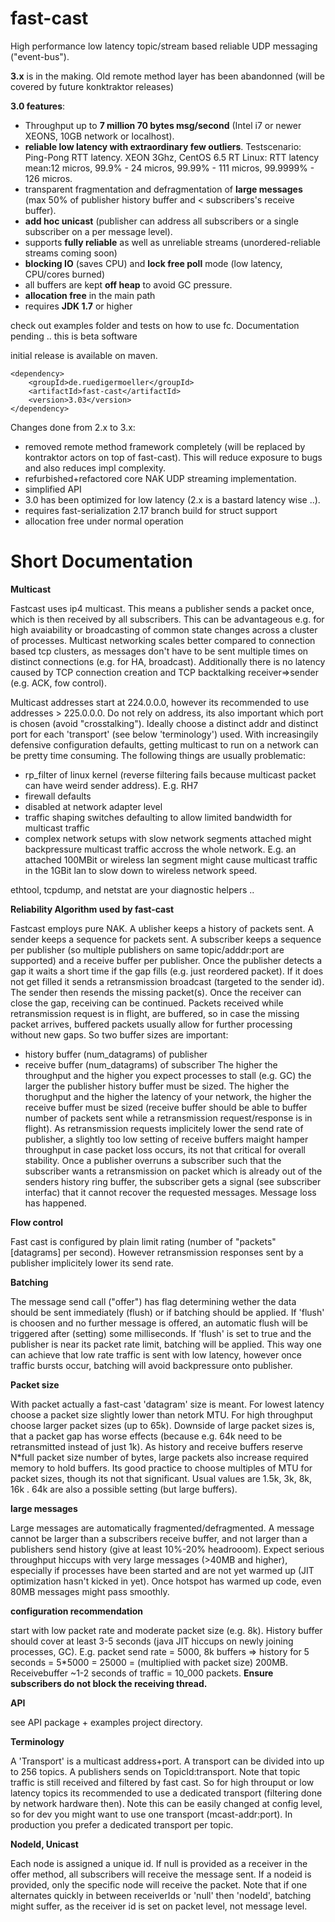 fast-cast
=========


High performance low latency topic/stream based reliable UDP messaging ("event-bus").

**3.x** is in the making. Old remote method layer has been abandonned (will be covered by future konktraktor releases)

**3.0 features**:
- Throughput up to **7 million 70 bytes msg/second** (Intel i7 or newer XEONS, 10GB network or localhost).
- **reliable low latency with extraordinary few outliers**. Testscenario: Ping-Pong RTT latency. XEON 3Ghz, CentOS 6.5 RT Linux: RTT latency mean:12 micros, 99.9% - 24 micros, 99.99% - 111 micros, 99.9999% - 126 micros. 
- transparent fragmentation and defragmentation of **large messages** (max 50% of publisher history buffer and < subscribers's receive buffer).
- **add hoc unicast** (publisher can address all subscribers or a single subscriber on a per message level).
- supports **fully reliable** as well as unreliable streams (unordered-reliable streams coming soon)
- **blocking IO** (saves CPU) and **lock free poll** mode (low latency, CPU/cores burned)
- all buffers are kept **off heap** to avoid GC pressure.
- **allocation free** in the main path
- requires **JDK 1.7** or higher

check out examples folder and tests on how to use fc. Documentation pending .. this is beta software

initial release is available on maven.
```
<dependency>
    <groupId>de.ruedigermoeller</groupId>
    <artifactId>fast-cast</artifactId>
    <version>3.03</version>
</dependency>
```

Changes done from 2.x to 3.x:
- removed remote method framework completely (will be replaced by kontraktor actors on top of fast-cast). This will  reduce exposure to bugs and also reduces impl complexity.
- refurbished+refactored core NAK UDP streaming implementation.
- simplified API
- 3.0 has been optimized for low latency (2.x is a bastard latency wise ..). 
- requires fast-serialization 2.17 branch build for struct support
- allocation free under normal operation

Short Documentation
===================

**Multicast**

Fastcast uses ip4 multicast. This means a publisher sends a packet once, which is then received by all subscribers. This can be advantageous e.g. for high avaiability or broadcasting of common state changes across a cluster of processes. Multicast networking scales better compared to connection based tcp clusters, as messages don't have to be sent multiple times on distinct connections (e.g. for HA, broadcast). Additionally there is no latency caused by TCP connection creation and TCP backtalking receiver=>sender (e.g. ACK, fow control). 

Multicast addresses start at 224.0.0.0, however its recommended to use addresses > 225.0.0.0. Do not rely on address, its also important which port is chosen (avoid "crosstalking"). Ideally choose a distinct addr and distinct port for each 'transport' (see below 'terminology') used. 
With increasingily defensive configuration defaults, getting multicast to run on a network can be pretty time consuming. The following things are usually problematic:
* rp_filter of linux kernel (reverse filtering fails because multicast packet can have weird sender address). E.g. RH7
* firewall defaults
* disabled at network adapter level
* traffic shaping switches defaulting to allow limited bandwidth for multicast traffic
* complex network setups with slow network segments attached might backpressure multicast traffic accross the whole network. E.g. an attached 100MBit or wireless lan segment might cause multicast traffic in the 1GBit lan to slow down to wireless network speed.

ethtool, tcpdump, and netstat are your diagnostic helpers ..

**Reliability Algorithm used by fast-cast**

Fastcast employs pure NAK. A ublisher keeps a history of packets sent. A sender keeps a sequence for packets sent. A subscriber keeps a sequence per publisher (so multiple publishers on same topic/adddr:port are supported) and a receive buffer per publisher.
Once the publisher detects a gap it waits a short time if the gap fills (e.g. just reordered packet). If it does not get filled it sends a retransmission broadcast (targeted to the sender id). The sender then resends the missing packet(s). Once the receiver can close the gap, receiving can be continued. Packets received while retransmission request is in flight, are buffered, so in case the missing packet arrives, buffered packets usually allow for further processing without new gaps.
So two buffer sizes are important:
- history buffer (num_datagrams) of publisher
- receive buffer (num_datagrams) of subscriber
The higher the throughput and the higher you expect processes to stall (e.g. GC) the larger the publisher history buffer must be sized.
The higher the thorughput and the higher the latency of your network, the higher the receive buffer must be sized (receive buffer should be able to buffer number of packets sent while a retransmission request/response is in flight). As retransmission requests implicitely lower the send rate of publisher, a slightly too low setting of receive buffers maight hamper throughput in case packet loss occurs, its not that critical for overall stability.
Once a publisher overruns a subscriber such that the subscriber wants a retransmission on packet which is already out of the senders history ring buffer, the subscriber gets a signal (see subscriber interfac) that it cannot recover the requested messages. Message loss has happened.

**Flow control**

Fast cast is configured by plain limit rating (number of "packets" [datagrams] per second). However retransmission responses sent by a publisher implicitely lower its send rate.

**Batching**

The message send call ("offer") has flag determining wether the data should be sent immediately (flush) or if batching should be applied. If  'flush' is choosen and no further message is offered, an automatic flush will be triggered after (setting) some milliseconds. If 'flush' is set to true and the publisher is near its packet rate limit, batching will be applied. This way one can achieve that low rate traffic is sent with low latency, however once traffic bursts occur, batching will avoid backpressure onto publisher.

**Packet size**

With packet actually a fast-cast 'datagram' size is meant. For lowest latency choose a packet size slightly lower than netork MTU. For high throughput choose larger packet sizes (up to 65k). Downside of large packet sizes is, that a packet gap has worse effects (because e.g. 64k need to be retransmitted instead of just 1k). As history and receive buffers reserve N*full packet size number of bytes, large packets also increase required memory to hold buffers. Its good practice to choose multiples of MTU for packet sizes, though its not that significant. Usual values are 1.5k, 3k, 8k, 16k . 64k are also a possible setting (but large buffers).

**large messages**

Large messages are automatically fragmented/defragmented. A message cannot be larger than a subscribers receive buffer, and not larger than a publishers send history (give at least 10%-20% headrooom).
Expect serious throughput hiccups with very large messages (>40MB and higher), especially if processes have been started and are not yet warmed up (JIT optimization hasn't kicked in yet). Once hotspot has warmed up code, even 80MB messages might pass smoothly.

**configuration recommendation**

start with low packet rate and moderate packet size (e.g. 8k). History buffer should cover at least 3-5 seconds (java JIT hiccups on newly joining processes, GC). E.g. packet send rate = 5000, 8k buffers => history for 5 seconds = 5*5000 = 25000 = (multiplied with packet size) 200MB. Receivebuffer ~1-2 seconds of traffic = 10_000 packets.
**Ensure subscribers do not block the receiving thread.**

**API**

see API package + examples project directory.

**Terminology**

A 'Transport' is a multicast address+port. A transport can be divided into up to 256 topics. A publishers sends on TopicId:transport. Note that topic traffic is still received and filtered by fast cast. So for high throuput or low latency topics its recommended to use a dedicated transport (filtering done by network hardware then). Note this can be easily changed at config level, so for dev you might want to use one transport (mcast-addr:port). In production you prefer a dedicated transport per topic.

**NodeId, Unicast**

Each node is assigned a unique id. If null is provided as a receiver in the offer method, all subscribers will receive the message sent. If a nodeid is provided, only the specific node will receive the packet. Note that if one alternates quickly in between receiverIds or 'null' then 'nodeId', batching might suffer, as the receiver id is set on packet level, not message level.
